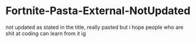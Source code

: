 # Fortnite-Pasta-External-NotUpdated
not updated as stated in the title, really pasted but i hope people who are shit at coding can learn from it ig 
